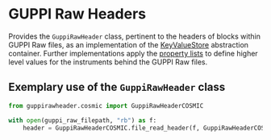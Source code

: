 # GUPPI Raw Headers

Provides the `GuppiRawHeader` class, pertinent to the headers of blocks within GUPPI Raw files, as an implementation of the [KeyValueStore](https://github.com/MydonSolutions/keyvaluestore) abstraction container.
Further implementations apply the [property lists](https://github.com/MydonSolutions/keyvalueproperty_rao_lists) to define higher level values for the instruments behind the GUPPI Raw files.

## Exemplary use of the `GuppiRawHeader` class

```python
from guppirawheader.cosmic import GuppiRawHeaderCOSMIC

with open(guppi_raw_filepath, "rb") as f:
    header = GuppiRawHeaderCOSMIC.file_read_header(f, GuppiRawHeaderCOSMIC)
```
